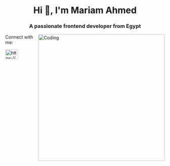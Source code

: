 <h1 align="center">Hi 👋, I'm Mariam Ahmed</h1>
<h3 align="center">A passionate frontend developer from Egypt</h3>
<img align="right" alt="Coding" width="400" src="https://miro.medium.com/max/1400/1*qdAW1TjCN57h1lbuuzvchg.gif"

<h3 align="left">Connect with me:</h3>
<p align="left">
<a href="https://linkedin.com/in/https://www.linkedin.com/in/mariam-zead-92b2a624a/" target="blank"><img align="center" src="https://raw.githubusercontent.com/rahuldkjain/github-profile-readme-generator/master/src/images/icons/Social/linked-in-alt.svg" alt="https://www.linkedin.com/in/mariam-zead-92b2a624a/" height="30" width="40" /></a>
</p>
